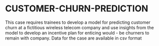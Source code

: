# CUSTOMER-CHURN-PREDICTION
This case requires trainees to develop a model for predicting customer churn at a fictitious wireless telecom company and use insights from the model to develop an incentive plan for enticing would - be churners to remain with company. Data for the case are available in csv format
